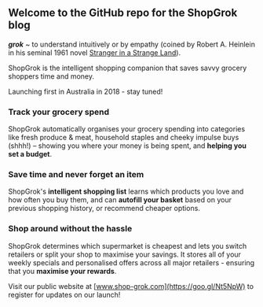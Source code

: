 ## Welcome to the GitHub repo for the ShopGrok blog

**_grok_** ~ to understand intuitively or by empathy (coined by Robert A. Heinlein in his seminal 1961 novel [Stranger in a Strange Land](https://www.amazon.com/Stranger-Strange-Land-Science-Fiction/dp/034093834X/ref=pd_lpo_sbs_14_t_1/139-4103197-5182466?_encoding=UTF8&psc=1&refRID=9NERGHE0ZT9KSC0SVJ8D)).

ShopGrok is the intelligent shopping companion that saves savvy grocery shoppers time and money.

Launching first in Australia in 2018 - stay tuned!

### Track your grocery spend

ShopGrok automatically organises your grocery spending into categories like fresh produce & meat, household staples and cheeky impulse buys (shhh!) – showing you where your money is being spent, and **helping you set a budget**.

### Save time and never forget an item

ShopGrok's **intelligent shopping list** learns which products you love and how often you buy them, and can **autofill your basket** based on your previous shopping history, or recommend cheaper options.

### Shop around without the hassle

ShopGrok determines which supermarket is cheapest and lets you switch retailers or split your shop to maximise your savings. It stores all of your weekly specials and personalised offers across all major retailers - ensuring that you **maximise your rewards**.

Visit our public website at [www.shop-grok.com](https://goo.gl/Nt5NpW) to register for updates on our launch!
